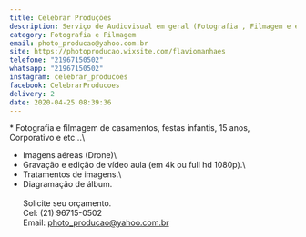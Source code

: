 ```yaml
---
title: Celebrar Produções
description: Serviço de Audiovisual em geral (Fotografia , Filmagem e edições).
category: Fotografia e Filmagem
email: photo_producao@yahoo.com.br
site: https://photoproducao.wixsite.com/flaviomanhaes
telefone: "21967150502"
whatsapp: "21967150502"
instagram: celebrar_producoes
facebook: CelebrarProducoes
delivery: 2
date: 2020-04-25 08:39:36
---
```

\* Fotografia e filmagem de casamentos, festas infantis, 15 anos, Corporativo e etc...\
* Imagens aéreas (Drone)\
* Gravação e edição de vídeo aula (em 4k ou full hd 1080p).\
* Tratamentos de imagens.\
* Diagramação de álbum.\
\
Solicite seu orçamento.\
Cel: (21) 96715-0502\
Email: photo_producao@yahoo.com.br